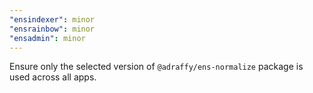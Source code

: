 ```yaml
---
"ensindexer": minor
"ensrainbow": minor
"ensadmin": minor
---
```


Ensure only the selected version of `@adraffy/ens-normalize` package is used across all apps.

